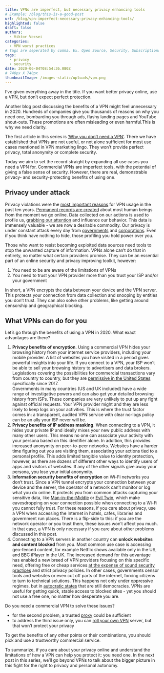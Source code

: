 ```yaml
---
title: VPNs are imperfect, but necessary privacy enhancing tools
# Example: /blog/this-is-a-good-post
url: /blog/vpn-imperfect-necessary-privacy-enhancing-tools/
highlighted: false
draft: false
authors:
  - Viktor Vecsei
categories:
  - VPN worst practices
# Tags are seperated by comma. Ex. Open Source, Security, Subscriptions
tags:
  - privacy
  - security
date: 2020-06-04T08:54:36.080Z
# 740px X 740px
thumbnailImage: /images-static/uploads/vpn.png
---
```

I’ve given everything away in the title. If you want better privacy online, use a VPN, but don’t expect perfect protection.

Another blog post discussing the benefits of a VPN might feel unnecessary in 2020. Hundreds of companies give you thousands of reasons on why you need one, bombarding you through ads, flashy landing pages and YouTube shout-outs. These promotions are often misleading or even harmful.This is why we need clarity.

The first article in this series is [‘Why you don’t need a VPN’](https://www.ivpn.net/blog/why-you-dont-need-a-vpn/ "https\://www.ivpn.net/blog/why-you-dont-need-a-vpn/"). There we have established that VPNs are not useful, or not alone sufficient for most use cases mentioned in VPN marketing lingo. They won’t provide perfect privacy, total anonymity or complete security.

Today we aim to set the record straight by expanding all use cases you need a VPN for. Commercial VPNs are imperfect tools, with the potential of giving a false sense of security. However, there are real, demonstrable privacy- and security-protecting benefits of using one.

## Privacy under attack

Privacy violations were the [most important reasons](https://www.wired.com/2014/05/sandvine-report/ "https\://www.wired.com/2014/05/sandvine-report/") for VPN usage in the past ten years. [Permanent records are created](https://theintercept.com/2015/11/12/edward-snowden-explains-how-to-reclaim-your-privacy/ "https\://theintercept.com/2015/11/12/edward-snowden-explains-how-to-reclaim-your-privacy/") about most human beings from the moment we go online. Data collected on our actions is used to profile us, [grabbing our attention](https://www.amazon.com/Attention-Merchants-Scramble-Inside-Heads/dp/0804170045/ref=sr_1_1?dchild=1&keywords=attention+merchants&qid=1591259691&s=books&sr=1-1 "https\://www.amazon.com/Attention-Merchants-Scramble-Inside-Heads/dp/0804170045/ref=sr_1_1?dchild=1&keywords=attention+merchants&qid=1591259691&s=books&sr=1-1") and influence our behavior. This data is immensely valuable - we are now a desirable commodity. Our privacy is under constant attack every day from [governments](https://www.pbs.org/wgbh/frontline/article/with-or-without-the-patriot-act-heres-how-the-nsa-can-still-spy-on-americans/ "https\://www.pbs.org/wgbh/frontline/article/with-or-without-the-patriot-act-heres-how-the-nsa-can-still-spy-on-americans/") and [corporations](https://www.amazon.com/Age-Surveillance-Capitalism-Future-Frontier/dp/1610395697 "https\://www.amazon.com/Age-Surveillance-Capitalism-Future-Frontier/dp/1610395697"). Even if you think have nothing to hide, those profiling you hold power over you.

Those who want to resist becoming exploited data sources need tools to stop the unwanted capture of information. VPNs alone can’t do that in entirety, no matter what certain providers promise. They can be an essential part of an online security and privacy improving toolkit, however:

1. You need to be are aware of the limitations of VPNs
2. You need to trust your VPN provider more than you trust your ISP and/or your government

In short, a VPN encrypts the data between your device and the VPN server. This protects your connection from data collection and snooping by entities you don’t trust. They can also solve other problems, like getting around censorship and geographical blocking.

## What VPNs can do for you

Let’s go through the benefits of using a VPN in 2020. What exact advantages are there?

1. **Privacy benefits of encryption**. Using a commercial VPN hides your browsing history from your internet service providers, including your mobile provider. A list of websites you have visited in a period gives powerful insights into your life. If you connect to a VPN, your ISP won’t be able to sell your browsing history to advertisers and data brokers. Legislations covering the possibilities for commercial transactions vary from country to country, but they are [permissive in the United States](https://www.theverge.com/2017/3/31/15138526/isp-privacy-bill-vote-trump-marsha-blackburn-internet-browsing-history "https\://www.theverge.com/2017/3/31/15138526/isp-privacy-bill-vote-trump-marsha-blackburn-internet-browsing-history") specifically since 2017.\
   Governments in many countries (US and UK included) have a wide range of investigative powers and can also get your detailed browsing history from ISPs. These companies are very unlikely to put up any fight against official requests. Your VPN provider might and they are less likely to keep logs on your activities. This is where the trust factor comes in: a transparent, audited VPN service with clear no-logs policy can be an ally your ISP never will be.
2. **Privacy benefits of IP address masking**. When connecting to a VPN, it hides your private IP and ideally mixes your new public address with many other users. This means no one can associate your activity with your persona based on this identifier alone. In addition, this provides increased anonymity on peer-to-peer networks. Websites have a harder time figuring out you are visiting them, associating your actions tied to a personal profile. This adds limited tangible value to identity protection, however, as there are dozens of different other ways to identify users of apps and visitors of websites. If any of the other signals give away your persona, you lose your initial anonymity.
3. **Information security benefits of encryption** on Wi-Fi networks you don’t trust. Since a VPN tunnel encrypts your connection between your device and the server, the operator of a network can’t monitor or log what you do online. It protects you from common attacks capturing your sensitive data, like [Man-in-the-Middle](https://en.wikipedia.org/wiki/Man-in-the-middle_attack "https\://en.wikipedia.org/wiki/Man-in-the-middle_attack") or [Evil Twin](https://www.darkreading.com/attacks-breaches/understanding-evil-twin-ap-attacks-and-how-to-prevent-them-/a/d-id/1333240 "https\://www.darkreading.com/attacks-breaches/understanding-evil-twin-ap-attacks-and-how-to-prevent-them-/a/d-id/1333240"), which make eavesdropping on your connection possible when connecting to a Wi-Fi you cannot fully trust. For these reasons, if you care about privacy, use a VPN when accessing the Internet in hotels, cafes, libraries and government run places. There is a flip-side to this: if you are the network operator or you trust them, these issues won’t affect you much. In that case, a VPN is only necessary if you care about other problems discussed in this post.
4. Connecting to a VPN servers in another country can **unlock websites and content blocked** from you. Most common use case is accessing geo-fenced content, for example Netflix shows available only in the US, and BBC iPlayer in the UK. The increased demand for this advantage has enabled a new breed of VPN providers focusing on this specific need, offering free or cheap services [at the expense of sound security practices](https://www.forbes.com/sites/simonchandler/2019/09/23/too-many-vpns-put-our-privacy-and-security-at-risk/#42ad9b2261df "https\://www.forbes.com/sites/simonchandler/2019/09/23/too-many-vpns-put-our-privacy-and-security-at-risk/#42ad9b2261df") and strict privacy policies. In other cases, governments censor tools and websites or even cut off parts of the internet, forcing citizens to turn to technical solutions. This happens not only under oppressive regimes, but in [autocratic states](https://en.wikipedia.org/wiki/Censorship_of_Wikipedia "https\://en.wikipedia.org/wiki/Censorship_of_Wikipedia") that are still democracies. VPNs are useful for getting quick, stable access to blocked sites - yet you should not use a free one, no matter how desperate you are.

Do you need a commercial VPN to solve these issues?

* for the second problem, a trusted [proxy](https://en.wikipedia.org/wiki/Proxy_server "https\://en.wikipedia.org/wiki/Proxy_server") could be sufficient
* to address the third issue only, you can [roll your own VPN](https://mikkel.hoegh.org/2019/11/01/home-vpn-server-wireguard "https\://mikkel.hoegh.org/2019/11/01/home-vpn-server-wireguard") server, but that won’t protect your privacy

To get the benefits of any other points or their combinations, you should pick and use a trustworthy commercial service.

To summarize, if you care about your privacy online and understand the limitations of how a VPN can help you protect it: you need one. In the next post in this series, we’ll go beyond VPNs to talk about the bigger picture in this fight for the right to privacy and personal autonomy.
